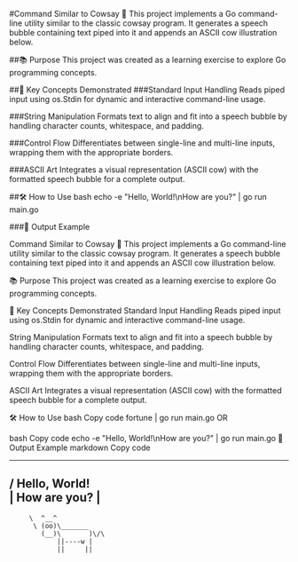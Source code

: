 #Command Similar to Cowsay 🐄
This project implements a Go command-line utility similar to the classic cowsay program. It generates a speech bubble containing text piped into it and appends an ASCII cow illustration below.

##📚 Purpose
This project was created as a learning exercise to explore Go programming concepts.

##🧠 Key Concepts Demonstrated
###Standard Input Handling
Reads piped input using os.Stdin for dynamic and interactive command-line usage.

###String Manipulation
Formats text to align and fit into a speech bubble by handling character counts, whitespace, and padding.

###Control Flow
Differentiates between single-line and multi-line inputs, wrapping them with the appropriate borders.

###ASCII Art
Integrates a visual representation (ASCII cow) with the formatted speech bubble for a complete output.

##🛠 How to Use
bash
echo -e "Hello, World!\nHow are you?" | go run main.go

###🌟 Output Example

Command Similar to Cowsay 🐄
This project implements a Go command-line utility similar to the classic cowsay program. It generates a speech bubble containing text piped into it and appends an ASCII cow illustration below.

📚 Purpose
This project was created as a learning exercise to explore Go programming concepts.

🧠 Key Concepts Demonstrated
Standard Input Handling
Reads piped input using os.Stdin for dynamic and interactive command-line usage.

String Manipulation
Formats text to align and fit into a speech bubble by handling character counts, whitespace, and padding.

Control Flow
Differentiates between single-line and multi-line inputs, wrapping them with the appropriate borders.

ASCII Art
Integrates a visual representation (ASCII cow) with the formatted speech bubble for a complete output.

🛠 How to Use
bash
Copy code
fortune | go run main.go
OR

bash
Copy code
echo -e "Hello, World!\nHow are you?" | go run main.go
🌟 Output Example
markdown
Copy code
 ________________
/ Hello, World!  \
| How are you?   |
 ----------------
         \  ^__^
          \ (oo)\_______
            (__)\       )\/\
                ||----w |
                ||     ||
